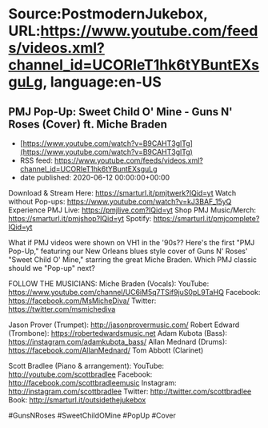 # Source:PostmodernJukebox, URL:https://www.youtube.com/feeds/videos.xml?channel_id=UCORIeT1hk6tYBuntEXsguLg, language:en-US

## PMJ Pop-Up: Sweet Child O' Mine - Guns N' Roses (Cover) ft. Miche Braden
 - [https://www.youtube.com/watch?v=B9CAHT3glTg](https://www.youtube.com/watch?v=B9CAHT3glTg)
 - RSS feed: https://www.youtube.com/feeds/videos.xml?channel_id=UCORIeT1hk6tYBuntEXsguLg
 - date published: 2020-06-12 00:00:00+00:00

Download & Stream Here: https://smarturl.it/pmjtwerk?IQid=yt
Watch without Pop-ups: https://www.youtube.com/watch?v=kJ3BAF_15yQ
Experience PMJ Live: https://pmjlive.com?IQid=yt
Shop PMJ Music/Merch: https://smarturl.it/pmjshop?IQid=yt
Spotify: https://smarturl.it/pmjcomplete?IQid=yt

What if PMJ videos were shown on VH1 in the '90s?? Here's the first "PMJ Pop-Up," featuring our New Orleans blues style cover of Guns N' Roses' "Sweet Child O' Mine," starring the great Miche Braden.  Which PMJ classic should we "Pop-up" next?

FOLLOW THE MUSICIANS:
Miche Braden (Vocals): 
YouTube: https://www.youtube.com/channel/UC6iM5q7TSif9juS0pL9TaHQ
Facebook: https://facebook.com/MsMicheDiva/
Twitter: https://twitter.com/msmichediva

Jason Prover (Trumpet): http://jasonprovermusic.com/
Robert Edward (Trombone): https://robertedwardsmusic.net
Adam Kubota (Bass): https://instagram.com/adamkubota_bass/
Allan Mednard (Drums): https://facebook.com/AllanMednard/
Tom Abbott (Clarinet)

Scott Bradlee (Piano & arrangement):
YouTube: http://youtube.com/scottbradlee
Facebook: http://facebook.com/scottbradleemusic
Instagram: http://instagram.com/scottbradlee
Twitter: http://twitter.com/scottbradlee
Book: http://smarturl.it/outsidethejukebox

#GunsNRoses #SweetChildOMine #PopUp #Cover

